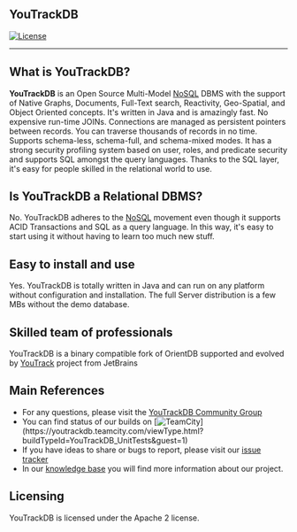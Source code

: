 ## YouTrackDB

[![License](https://img.shields.io/badge/License-Apache%202.0-blue.svg)](https://opensource.org/licenses/Apache-2.0)

------

## What is YouTrackDB?

**YouTrackDB** is an Open Source Multi-Model [NoSQL](http://en.wikipedia.org/wiki/NoSQL) DBMS with the support of Native Graphs, 
Documents, Full-Text search, Reactivity, Geo-Spatial, and Object Oriented concepts. 
It's written in Java and is amazingly fast. 
No expensive run-time JOINs. Connections are managed as persistent pointers between records. 
You can traverse thousands of records in no time. Supports schema-less, schema-full, and schema-mixed modes.
It has a strong security profiling system based on user, roles, and predicate security and 
supports SQL amongst the query languages. Thanks to the SQL layer, it's easy for people skilled in the relational world to use.

## Is YouTrackDB a Relational DBMS?

No. YouTrackDB adheres to the [NoSQL](http://en.wikipedia.org/wiki/NoSQL) movement even though it supports ACID Transactions 
and SQL as a query language. 
In this way, it's easy to start using it without having to learn too much new stuff. 

## Easy to install and use

Yes. YouTrackDB is totally written in Java and can run on any platform without configuration and installation.
The full Server distribution is a few MBs without the demo database.

## Skilled team of professionals

YouTrackDB is a binary compatible fork of OrientDB supported and evolved by [YouTrack](https://www.jetbrains.com/youtrack) project from JetBrains

## Main References

- For any questions, please visit the [YouTrackDB Community Group](https://github.com/youtrackdb/youtrackdb/discussions)
- You can find status of our builds on [![TeamCity](https://youtrackdb.teamcity.com/app/rest/builds/buildType:(id:YouTrackDB_UnitTests)/statusIcon)](https://youtrackdb.teamcity.com/viewType.html?buildTypeId=YouTrackDB_UnitTests&guest=1)
- If you have ideas to share or bugs to report, please visit our [issue tracker](https://youtrack.jetbrains.com/issues/YTDB)
- In our [knowledge base](https://youtrack.jetbrains.com/articles/YTDB) you will find more information about our project.

## Licensing

YouTrackDB is licensed under the Apache 2 license. 
